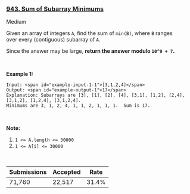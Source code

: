 ### [943. Sum of Subarray Minimums](https://leetcode.com/problems/sum-of-subarray-minimums/)

Medium

Given an array of integers `` A ``, find the sum of `` min(B) ``, where `` B `` ranges over every (contiguous) subarray of `` A ``.

Since the answer may be large, __return the answer modulo `` 10^9 + 7 ``.__

 

__Example 1:__

```
Input: <span id="example-input-1-1">[3,1,2,4]</span>
Output: <span id="example-output-1">17</span>
Explanation: Subarrays are [3], [1], [2], [4], [3,1], [1,2], [2,4], [3,1,2], [1,2,4], [3,1,2,4]. 
Minimums are 3, 1, 2, 4, 1, 1, 2, 1, 1, 1.  Sum is 17.
```

 

__Note:__

1.   `` 1 <= A.length <= 30000 ``
2.   `` 1 <= A[i] <= 30000 ``

<div>
<p> </p>
</div>

| Submissions    | Accepted     | Rate   |
| -------------- | ------------ | ------ |
| 71,760 | 22,517 | 31.4% |
